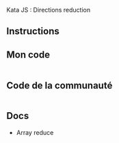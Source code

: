 Kata JS : Directions reduction

## Instructions

## Mon code
```js
```

## Code de la communauté
```js
```

## Docs
- Array reduce
